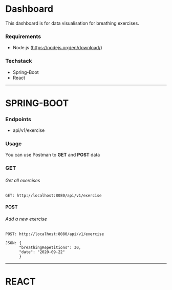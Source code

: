 # Dashboard

This dashboard is for data visualisation for breathing exercises.
### Requirements
- Node.js (https://nodejs.org/en/download/)

### Techstack
- Spring-Boot
- React
---

# SPRING-BOOT
### Endpoints
- api/v1/exercise

### Usage
You can use Postman to **GET** and **POST** data

### GET
###### Get all exercises
    GET: http://localhost:8080/api/v1/exercise

#### POST
###### Add a new exercise
    POST: http://localhost:8080/api/v1/exercise

    JSON: {
          "breathingRepetitions": 30,
          "date": "2020-09-22"
          }
---

# REACT